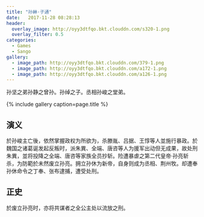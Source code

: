 ```yaml
---
title: "孙綝·子通"
date:   2017-11-28 08:28:13
header:
  overlay_image: http://oyy3dtfqo.bkt.clouddn.com/s320-1.png
  overlay_filter: 0.5
categories:
  - Games
  - Sango
gallery:
  - image_path: http://oyy3dtfqo.bkt.clouddn.com/379-1.png
  - image_path: http://oyy3dtfqo.bkt.clouddn.com/a172-1.png
  - image_path: http://oyy3dtfqo.bkt.clouddn.com/a126-1.png
---
```


孙坚之弟孙静之曾孙。孙绰之子。丞相孙峻之堂弟。

{% include gallery caption=page.title %}

## 演义

於孙峻主亡後，依然掌握政权为所欲为，杀滕胤、吕据、王惇等人並施行暴政。於魏国之诸葛诞发起反叛时，派朱異、全端、唐咨等人为援军出动但无成果，故处刑朱異，並将投降之全端、唐咨等家族全员抄斩。险遭暴虐之第二代皇帝·孙亮斩杀，为防範於未然废立孙亮。拥立孙休为新帝，自身则成为丞相、荆州牧。却遭奉孙休命令之丁奉、张布逮捕，遭受处刑。

## 正史

於废立孙亮时，亦将共谋者之全公主处以流放之刑。